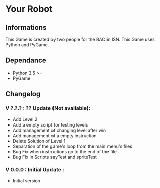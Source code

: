 # Your Robot

## Informations

This Game is created by two people for the BAC in ISN.
This Game uses Python and PyGame.

## Dependance

- Python 3.5 >=
- PyGame

## Changelog

### V ?.?.? : ?? Update (Not available):

- Add Level 2
- Add a empty script for testing levels
- Add management of changing level after win
- Add management of a empty instruction
- Delete Solution of Level 1
- Separation of the game's loop from the main menu's files
- Bug Fix when instructions go to the end of the file
- Bug Fix in Scripts sayTest and spriteTest

### V 0.0.0 : Initial Update :

- Initial version
